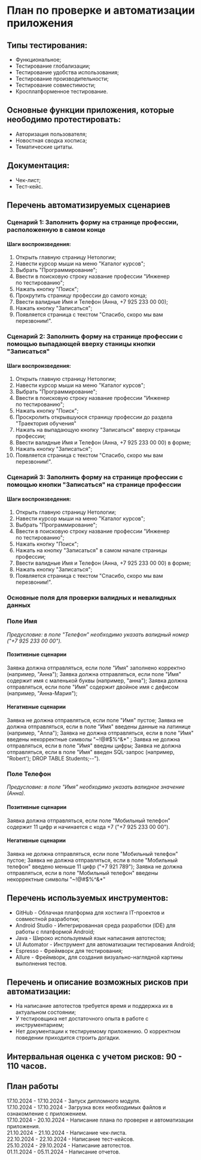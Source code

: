 # План по проверке и автоматизации приложения #

## Типы тестирования: ##
* Функциональное; 
* Тестирование глобализации; 
* Тестирование удобства использования; 
* Тестирование производительности; 
* Тестирование совместимости; 
* Кросплатформенное тестирование. 

## Основные функции приложения, которые неободимо протестировать: ##
* Авторизация пользователя;
* Новостная сводка хосписа;
* Тематические цитаты.

## Документация: ##
* Чек-лист;
* Тест-кейс.

## Перечень автоматизируемых сценариев 
### Сценарий 1: Заполнить форму на странице профессии, расположенную в самом конце
#### Шаги воспроизведения:
1. Открыть главную страницу Нетологии;
2. Навести курсор мыши на меню "Каталог курсов";
3. Выбрать "Программирование";
4. Ввести в поисковую строку название профессии "Инженер по тестированию";
5. Нажать кнопку "Поиск";
6. Прокрутить страницу профессии до самого конца;
7. Ввести валидные Имя и Телефон (Анна, +7 925 233 00 00);
8. Нажать кнопку "Записаться";
9. Появляется страница с текстом "Спасибо, скоро мы вам перезвоним!".

### Сценарий 2: Заполнить форму на странице профессии с помощью выпадающей вверху станицы кнопки "Записаться"
#### Шаги воспроизведения:
1. Открыть главную страницу Нетологии;
2. Навести курсор мыши на меню "Каталог курсов";
3. Выбрать "Программирование";
4. Ввести в поисковую строку название профессии "Инженер по тестированию";
5. Нажать кнопку "Поиск";
6. Проскролить открывшуюся страницу профессии до раздела "Траектория обучения"
7. Нажать на выпадающую кнопку "Записаться" вверху страницы профессии;
8. Ввести валидные Имя и Телефон (Анна, +7 925 233 00 00) в форме; 
9. Нажать кнопку "Записаться";
10. Появляется страница с текстом "Спасибо, скоро мы вам перезвоним!".

### Сценарий 3: Заполнить форму на странице профессии с помощью кнопки "Записаться" на странице профессии
#### Шаги воспроизведения:
1. Открыть главную страницу Нетологии;
2. Навести курсор мыши на меню "Каталог курсов";
3. Выбрать "Программирование";
4. Ввести в поисковую строку название профессии "Инженер по тестированию";
5. Нажать кнопку "Поиск";
6. Нажать на кнопку "Записаться" в самом начале страницы профессии;
7. Ввести валидные Имя и Телефон (Анна, +7 925 233 00 00) в форме;
8. Нажать кнопку "Записаться";
9. Появляется страница с текстом "Спасибо, скоро мы вам перезвоним!".


### Основные поля для проверки валидных и невалидных данных
### Поле Имя
_Предусловие: в поле "Телефон" необходимо указать валидный номер ("+7 925 233 00 00")._
#### Позитивные сценарии
Заявка должна отправляться, если поле "Имя" заполнено корректно (например, "Анна");
Заявка должна отправляться, если поле "Имя" содержит имя с маленькой буквы (например, "анна");
Заявка должна отправляться, если поле "Имя" содержит двойное имя с дефисом (например, "Анна-Мария");
#### Негативные сценарии
Заявка не должна отправляться, если поле "Имя" пустое;
Заявка не должна отправляться, если в поле "Имя" введены данные на латинице (например, "Anna");
Заявка не должна отправляться, если в поле "Имя" введены некорректные символы "~!@#$%^&*" ;
Заявка не должна отправляться, если в поле "Имя" введны цифры;
Заявка не должна отправляться, если в поле "Имя" введен SQL-запрос (например, "Robert'); DROP TABLE Students;--").

### Поле Телефон 
_Предусловие: в поле "Имя" необходимо указать валидное значение (Анна)._
#### Позитивные сценарии
Заявка должна отправляться, если поле "Мобильный телефон" содержит 11 цифр и начинается с кода +7 ("+7 925 233 00 00").
#### Негативные сценарии
Заявка не должна отправляться, если поле "Мобильный телефон" пустое;
Заявка не должна отправляться, если в поле "Мобильный телефон" введено меньше 11 цифр ("+7 921 789");
Заявка не должна отправляться, если в поле "Мобильный телефон" введены некорректные символы "~!@#$%^&*"

## Перечень используемых инструментов: ##
* GitHub - Облачная платформа для хостинга IT-проектов и совместной разработки;
* Android Studio - Интегрированная среда разработки (IDE) для работы с платформой Android;
* Java  - Широко используемый язык написания автотестов;
* UI Automator - Инструмент для автоматизации тестирования Android;
* Espresso - Фреймворк для тестирования;
* Allure - Фреймворк, для создания визуально-наглядной картины выполнения тестов.

## Перечень и описание возможных рисков при автоматизации: ##
* На написание автотестов требуется время и поддержка их в актуальном состоянии;
* У тестировщика нет достаточного опыта в работе с инструментарием;
* Нет документации к тестируемому приложению. О корректном поведении приходится строить догадки.

## Интервальная оценка с учетом рисков: 90 - 110 часов. ##

## План работы ##
17.10.2024 - 17.10.2024 - Запуск дипломного модуля.  
17.10.2024 - 17.10.2024 - Загрузка всех необходимых файлов и ознакомление с приложением.  
17.10.2024 - 20.10.2024 - Написание плана по проверке и автоматизации приложения.  
21.10.2024 - 21.10.2024 - Написание чек-листа.  
22.10.2024 - 22.10.2024 - Написание тест-кейсов.  
25.10.2024 - 29.10.2024 - Написание автотестов.  
01.11.2024 - 05.11.2024 - Написание отчетов.  
